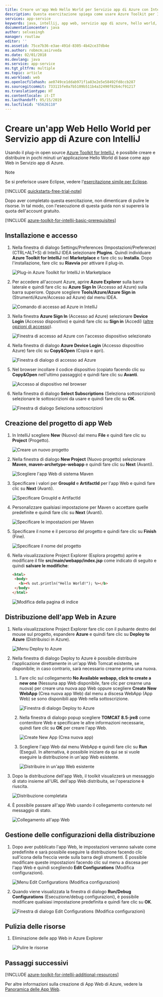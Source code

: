 ```yaml
---
title: Creare un'app Web Hello World per Servizio app di Azure con IntelliJ
description: Questa esercitazione spiega come usare Azure Toolkit per IntelliJ per creare un'app Web Hello World per Azure.
services: app-service
keywords: java, intellij, app web, servizio app di azure, hello world, avvio rapido
documentationcenter: java
author: selvasingh
manager: routlaw
editor: ''
ms.assetid: 75ce7b36-e3ae-491d-8305-4b42ce37db4e
ms.author: robmcm;asirveda
ms.date: 02/01/2018
ms.devlang: java
ms.service: app-service
ms.tgt_pltfrm: multiple
ms.topic: article
ms.workload: web
ms.openlocfilehash: ae0749ce1ddab971f1a83e2e5e58492fd8ccb287
ms.sourcegitcommit: 733115fe0a7b5109b511b4a32490f8264cf91217
ms.translationtype: HT
ms.contentlocale: it-IT
ms.lasthandoff: 05/15/2019
ms.locfileid: "65626110"
---
```

# <a name="create-a-hello-world-web-app-for-azure-app-service-using-intellij"></a>Creare un'app Web Hello World per Servizio app di Azure con IntelliJ

Usando il plug-in open source [Azure Toolkit for IntelliJ](https://plugins.jetbrains.com/plugin/8053), è possibile creare e distribuire in pochi minuti un'applicazione Hello World di base come app Web in Servizio app di Azure.

> [!NOTE]
>
> Se si preferisce usare Eclipse, vedere l'[esercitazione simile per Eclipse][eclipse-hello-world].
>
>[!INCLUDE [quickstarts-free-trial-note](../includes/quickstarts-free-trial-note.md)]
>
> Dopo aver completato questa esercitazione, non dimenticare di pulire le risorse. In tal modo, con l'esecuzione di questa guida non si supererà la quota dell'account gratuito.
>

[!INCLUDE [azure-toolkit-for-intellij-basic-prerequisites](../includes/azure-toolkit-for-intellij-basic-prerequisites.md)]

## <a name="installation-and-sign-in"></a>Installazione e accesso

1. Nella finestra di dialogo Settings/Preferences (Impostazioni/Preferenze) (CTRL+ALT+S) di IntelliJ IDEA selezionare **Plugins**. Quindi individuare **Azure Toolkit for IntelliJ** nel **Marketplace** e fare clic su **Installa**. Dopo l'installazione, fare clic su **Riavvia** per attivare il plug-in. 

   ![Plug-in Azure Toolkit for IntelliJ in Marketplace][marketplace]

2. Per accedere all'account Azure, aprire **Azure Explorer** sulla barra laterale e quindi fare clic su **Azure Sign In** (Accesso ad Azure) sulla barra superiore. Oppure scegliere **Tools/Azure/Azure Sign in** (Strumenti/Azure/Accesso ad Azure) dal menu IDEA.

   ![Comando di accesso ad Azure in IntelliJ][I01]

3. Nella finestra **Azure Sign In** (Accesso ad Azure) selezionare **Device Login** (Accesso dispositivo) e quindi fare clic su **Sign in** (Accedi) ([altre opzioni di accesso](azure-toolkit-for-intellij-sign-in-instructions.md)).

   ![Finestra di accesso ad Azure con l'accesso dispositivo selezionato][I02]

4. Nella finestra di dialogo **Azure Device Login** (Accesso dispositivo Azure) fare clic su **Copy&Open** (Copia e apri).

   ![Finestra di dialogo di accesso ad Azure][I03]

5. Nel browser incollare il codice dispositivo (copiato facendo clic su **Copy&Open** nell'ultimo passaggio) e quindi fare clic su **Avanti**.

   ![Accesso al dispositivo nel browser][I04]

6. Nella finestra di dialogo **Select Subscriptions** (Seleziona sottoscrizioni) selezionare le sottoscrizioni da usare e quindi fare clic su **OK**.

   ![Finestra di dialogo Seleziona sottoscrizioni][I05]

## <a name="creating-web-app-project"></a>Creazione del progetto di app Web

1. In IntelliJ scegliere **New** (Nuovo) dal menu **File** e quindi fare clic su **Project** (Progetto).

   ![Creare un nuovo progetto][file-new-project]

2. Nella finestra di dialogo **New Project** (Nuovo progetto) selezionare **Maven**, **maven-archetype-webapp** e quindi fare clic su **Next** (Avanti).

   ![Scegliere l'app Web di sistema Maven][maven-archetype-webapp]

3. Specificare i valori per **GroupId** e **ArtifactId** per l'app Web e quindi fare clic su **Next** (Avanti).

   ![Specificare GroupId e ArtifactId][groupid-and-artifactid]

4. Personalizzare qualsiasi impostazione per Maven o accettare quelle predefinite e quindi fare clic su **Next** (Avanti).

   ![Specificare le impostazioni per Maven][maven-options]

5. Specificare il nome e il percorso del progetto e quindi fare clic su **Finish** (Fine).

   ![Specificare il nome del progetto][project-name]

6. Nella visualizzazione Project Explorer (Esplora progetto) aprire e modificare il file **src/main/webapp/index.jsp** come indicato di seguito e quindi **salvare le modifiche**:

   ```html
   <html>
    <body>
      <b><% out.println("Hello World!"); %></b>
    </body>
   </html>
   ```

   ![Modifica della pagina di indice][edit-index-page]

## <a name="deploying-web-app-to-azure"></a>Distribuzione dell'app Web in Azure

1. Nella visualizzazione Project Explorer fare clic con il pulsante destro del mouse sul progetto, espandere **Azure** e quindi fare clic su **Deploy to Azure** (Distribuisci in Azure).

   ![Menu Deploy to Azure][deploy-to-azure-menu]

1. Nella finestra di dialogo Deploy to Azure è possibile distribuire l'applicazione direttamente in un'app Web Tomcat esistente, se disponibile; in caso contrario, sarà necessario crearne prima una nuova.
   1. Fare clic sul collegamento **No Available webapp, click to create a new one** (Nessuna app Web disponibile, fare clic per crearne una nuova) per creare una nuova app Web oppure scegliere **Create New WebApp** (Crea nuova app Web) dal menu a discesa WebApp (App Web) se sono disponibili app Web nella sottoscrizione.

      ![Finestra di dialogo Deploy to Azure][deploy-to-azure-dialog]

   1. Nella finestra di dialogo popup scegliere **TOMCAT 8.5-jre8** come contenitore Web e specificare le altre informazioni necessarie, quindi fare clic su **OK** per creare l'app Web.

      ![Create New App (Crea nuova app)][create-new-web-app-dialog]

   1. Scegliere l'app Web dal menu WebApp e quindi fare clic su **Run** (Esegui). In alternativa, è possibile iniziare da qui se si vuole eseguire la distribuzione in un'app Web esistente.

      ![Distribuire in un'app Web esistente][deploy-to-existing-webapp]

1. Dopo la distribuzione dell'app Web, il toolkit visualizzerà un messaggio di stato insieme all'URL dell'app Web distribuita, se l'operazione è riuscita.

   ![Distribuzione completata][successfully-deployed]

1. È possibile passare all'app Web usando il collegamento contenuto nel messaggio di stato.

   ![Collegamento all'app Web][browse-web-app]

## <a name="managing-deploy-configurations"></a>Gestione delle configurazioni della distribuzione

1. Dopo aver pubblicato l'app Web, le impostazioni verranno salvate come predefinite e sarà possibile eseguire la distribuzione facendo clic sull'icona della freccia verde sulla barra degli strumenti. È possibile modificare queste impostazioni facendo clic sul menu a discesa per l'app Web e quindi scegliendo **Edit Configurations** (Modifica configurazioni).

   ![Menu Edit Configurations (Modifica configurazioni)][edit-configuration-menu]

1. Quando viene visualizzata la finestra di dialogo **Run/Debug Configurations** (Esecuzione/debug configurazioni), è possibile modificare qualsiasi impostazione predefinita e quindi fare clic su **OK**.

   ![Finestra di dialogo Edit Configurations (Modifica configurazioni)][edit-configuration-dialog]

## <a name="cleaning-up-resources"></a>Pulizia delle risorse

1. Eliminazione delle app Web in Azure Explorer

     ![Pulire le risorse][clean-resources]

## <a name="next-steps"></a>Passaggi successivi

[!INCLUDE [azure-toolkit-for-intellij-additional-resources](../includes/azure-toolkit-for-intellij-additional-resources.md)]

Per altre informazioni sulla creazione di App Web di Azure, vedere la [Panoramica delle App Web].

<!-- URL List -->

[Azure Toolkit for IntelliJ]: azure-toolkit-for-intellij.md
[Azure Toolkit for Eclipse]: ../eclipse/azure-toolkit-for-eclipse.md
[eclipse-hello-world]: ../eclipse/azure-toolkit-for-eclipse-create-hello-world-web-app.md
[Panoramica delle app Web]: /azure/app-service/app-service-web-overview
[Apache Tomcat]: http://tomcat.apache.org/
[Jetty]: http://www.eclipse.org/jetty/
[Legacy Version]: azure-toolkit-for-intellij-create-hello-world-web-app-legacy-version.md
[intelliJ-sign-in-instructions]: azure-toolkit-for-intellij-sign-in-instructions.md

<!-- IMG List -->
[marketplace]:./media/azure-toolkit-for-intellij-create-hello-world-web-app/marketplace.png
[file-new-project]: ./media/azure-toolkit-for-intellij-create-hello-world-web-app/file-new-project.png
[maven-archetype-webapp]: ./media/azure-toolkit-for-intellij-create-hello-world-web-app/maven-archetype-webapp.png
[groupid-and-artifactid]: ./media/azure-toolkit-for-intellij-create-hello-world-web-app/groupid-and-artifactid.png
[maven-options]: ./media/azure-toolkit-for-intellij-create-hello-world-web-app/maven-options.png
[project-name]: ./media/azure-toolkit-for-intellij-create-hello-world-web-app/project-name.png
[open-index-page]: ./media/azure-toolkit-for-intellij-create-hello-world-web-app/open-index-page.png
[edit-index-page]: ./media/azure-toolkit-for-intellij-create-hello-world-web-app/edit-index-page.png
[deploy-to-azure-menu]: ./media/azure-toolkit-for-intellij-create-hello-world-web-app/run-on-web-app-menu.png
[deploy-to-azure-dialog]: ./media/azure-toolkit-for-intellij-create-hello-world-web-app/run-on-web-app-dialog.png
[deploy-to-existing-webapp]: ./media/azure-toolkit-for-intellij-create-hello-world-web-app/deploy-to-existing-webapp.png
[create-new-web-app-dialog]: ./media/azure-toolkit-for-intellij-create-hello-world-web-app/create-new-web-app-dialog.png
[successfully-deployed]: ./media/azure-toolkit-for-intellij-create-hello-world-web-app/successfully-deployed.png
[browse-web-app]: ./media/azure-toolkit-for-intellij-create-hello-world-web-app/browse-web-app.png
[edit-configuration-menu]: ./media/azure-toolkit-for-intellij-create-hello-world-web-app/edit-configuration-menu.png
[edit-configuration-dialog]: ./media/azure-toolkit-for-intellij-create-hello-world-web-app/edit-configuration-dialog.png
[clean-resources]: ./media/azure-toolkit-for-intellij-create-hello-world-web-app/clean-resource.png
[I01]: media/azure-toolkit-for-intellij-sign-in-instructions/I01.png
[I02]: media/azure-toolkit-for-intellij-sign-in-instructions/I02.png
[I03]: media/azure-toolkit-for-intellij-sign-in-instructions/I03.png
[I04]: media/azure-toolkit-for-intellij-sign-in-instructions/I04.png
[I05]: media/azure-toolkit-for-intellij-sign-in-instructions/I05.png
